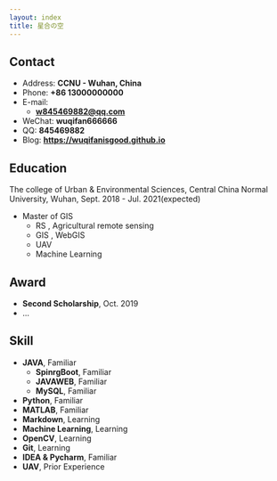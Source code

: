 ```yaml
---
layout: index
title: 星合の空
---
```

## Contact

- Address: **CCNU - Wuhan, China**
- Phone: **+86 13000000000**
- E-mail:
  - **w845469882@qq.com**
- WeChat: **wuqifan666666**
- QQ: **845469882**
- Blog: **<https://wuqifanisgood.github.io>**

## Education

The college of Urban & Environmental Sciences, Central China Normal University, Wuhan, Sept. 2018 - Jul. 2021(expected)

- Master of GIS 
  - RS , Agricultural remote sensing
  - GIS , WebGIS
  - UAV
  - Machine Learning 

## Award

- **Second Scholarship**, Oct. 2019
- ...


## Skill

- **JAVA**, Familiar
  - **SpinrgBoot**, Familiar
  - **JAVAWEB**, Familiar
  - **MySQL**, Familiar
- **Python**, Familiar
- **MATLAB**, Familiar
- **Markdown**, Learning
- **Machine Learning**, Learning
- **OpenCV**, Learning
- **Git**, Learning
- **IDEA & Pycharm**, Familiar
- **UAV**, Prior Experience
